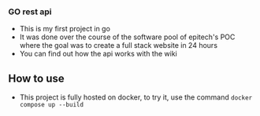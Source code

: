 ### GO rest api
- This is my first project in go
- It was done over the course of the software pool of epitech's POC where the goal was to create a full stack website in 24 hours
- You can find out how the api works with the wiki
## How to use
- This project is fully hosted on docker, to try it, use the command ```docker compose up --build```
